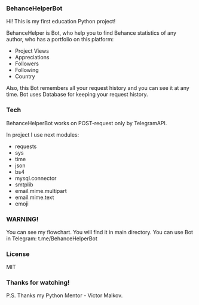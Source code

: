 ### BehanceHelperBot

Hi! This is my first education Python project!

BehanceHelper is Bot, who help you to find Behance statistics of any author, who has a portfolio on this platform:

- Project Views
- Appreciations
- Followers
- Following
- Country

Also, this Bot remembers all your request history and you can see it at any time. Bot uses Database for keeping your request history. 


### Tech

BehanceHelperBot works on POST-request only by TelegramAPI.

In project I use next modules:

- requests
- sys
- time
- json
- bs4
- mysql.connector
- smtplib 
- email.mime.multipart
- email.mime.text
- emoji

### WARNING!

You can see my flowchart. You will find it in main directory.
You can use Bot in Telegram: t.me/BehanceHelperBot

### License

MIT

### Thanks for watching!

P.S. Thanks my Python Mentor - Victor Malkov.
